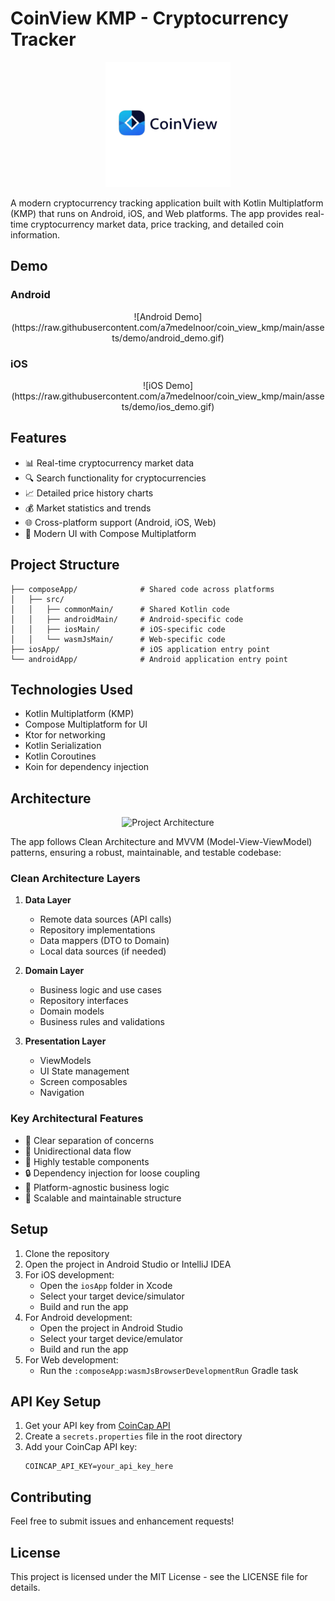 # CoinView KMP - Cryptocurrency Tracker

<div align="center">
  <img src="assets/images/coin_view_logo.png" alt="CoinView Logo" width="200"/>
</div>

A modern cryptocurrency tracking application built with Kotlin Multiplatform (KMP) that runs on Android, iOS, and Web platforms. The app provides real-time cryptocurrency market data, price tracking, and detailed coin information.

## Demo

### Android
<div align="center">
  ![Android Demo](https://raw.githubusercontent.com/a7medelnoor/coin_view_kmp/main/assets/demo/android_demo.gif)
</div>

### iOS
<div align="center">
  ![iOS Demo](https://raw.githubusercontent.com/a7medelnoor/coin_view_kmp/main/assets/demo/ios_demo.gif)
</div>

## Features

- 📊 Real-time cryptocurrency market data
- 🔍 Search functionality for cryptocurrencies
- 📈 Detailed price history charts
- 💰 Market statistics and trends
- 🌐 Cross-platform support (Android, iOS, Web)
- 🎨 Modern UI with Compose Multiplatform

## Project Structure

```
├── composeApp/              # Shared code across platforms
│   ├── src/
│   │   ├── commonMain/      # Shared Kotlin code
│   │   ├── androidMain/     # Android-specific code
│   │   ├── iosMain/         # iOS-specific code
│   │   └── wasmJsMain/      # Web-specific code
├── iosApp/                  # iOS application entry point
└── androidApp/              # Android application entry point
```

## Technologies Used

- Kotlin Multiplatform (KMP)
- Compose Multiplatform for UI
- Ktor for networking
- Kotlin Serialization
- Kotlin Coroutines
- Koin for dependency injection

## Architecture

<div align="center">
  <img src="assets/images/architecture_diagram.png" alt="Project Architecture" width="600"/>
</div>

The app follows Clean Architecture and MVVM (Model-View-ViewModel) patterns, ensuring a robust, maintainable, and testable codebase:

### Clean Architecture Layers

1. **Data Layer**
   - Remote data sources (API calls)
   - Repository implementations
   - Data mappers (DTO to Domain)
   - Local data sources (if needed)

2. **Domain Layer**
   - Business logic and use cases
   - Repository interfaces
   - Domain models
   - Business rules and validations

3. **Presentation Layer**
   - ViewModels
   - UI State management
   - Screen composables
   - Navigation

### Key Architectural Features

- 🧩 Clear separation of concerns
- 🔄 Unidirectional data flow
- 🧪 Highly testable components
- 🔒 Dependency injection for loose coupling
- 📱 Platform-agnostic business logic
- 🚀 Scalable and maintainable structure

## Setup

1. Clone the repository
2. Open the project in Android Studio or IntelliJ IDEA
3. For iOS development:
   - Open the `iosApp` folder in Xcode
   - Select your target device/simulator
   - Build and run the app
4. For Android development:
   - Open the project in Android Studio
   - Select your target device/emulator
   - Build and run the app
5. For Web development:
   - Run the `:composeApp:wasmJsBrowserDevelopmentRun` Gradle task

## API Key Setup

1. Get your API key from [CoinCap API](https://docs.coincap.io/)
2. Create a `secrets.properties` file in the root directory
3. Add your CoinCap API key:
   ```
   COINCAP_API_KEY=your_api_key_here
   ```

## Contributing

Feel free to submit issues and enhancement requests!

## License

This project is licensed under the MIT License - see the LICENSE file for details.